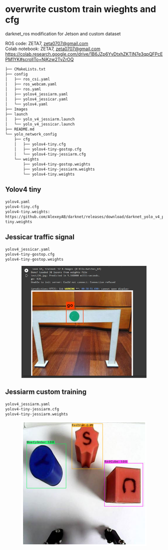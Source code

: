 # overwrite custom train wieghts and cfg
darknet_ros modification for Jetson and custom dataset

ROS code: ZETA7, zeta0707@gmail.com  
Colab notebook: ZETA7, zeta0707@gmail.com  
https://colab.research.google.com/drive/1B6JZp6YvDtxhZKTIN7e3qpQFPcEPM1YK#scrollTo=NjKzw2TvZrOQ

```
├── CMakeLists.txt
├── config
│   ├── ros_csi.yaml
│   ├── ros_webcam.yaml
│   ├── ros.yaml
│   ├── yolov4_jessiarm.yaml
│   ├── yolov4_jessicar.yaml
│   └── yolov4.yaml
├── Images
├── launch
│   ├── yolo_v4_jessiarm.launch
│   └── yolo_v4_jessicar.launch
├── README.md
└── yolo_network_config
    ├── cfg
    │   ├── yolov4-tiny.cfg
    │   ├── yolov4-tiny-gostop.cfg
    │   └── yolov4-tiny-jessiarm.cfg
    └── weights
        ├── yolov4-tiny-gostop.weights
        ├── yolov4-tiny-jessiarm.weights
        └── yolov4-tiny.weights
```

## Yolov4 tiny 
```
yolov4.yaml   
yolov4-tiny.cfg   
yolov4-tiny.weights: https://github.com/AlexeyAB/darknet/releases/download/darknet_yolo_v4_pre/yolov4-tiny.weights   
```

## Jessicar traffic signal
```
yolov4_jessicar.yaml      
yolov4-tiny-gostop.cfg      
yolov4-tiny-gostop.weights   
``` 
<p align="center">
    <img src="/Images/jessicar1.png" width="400" />
</p>

## Jessiarm custom training
```
yolov4_jessiarm.yaml
yolov4-tiny-jessiarm.cfg   
yolov4-tiny-jessiarm.weights 
```  
<p align="center">
    <img src="/Images/jessiarm2_1.png" width="400" />
</p>

